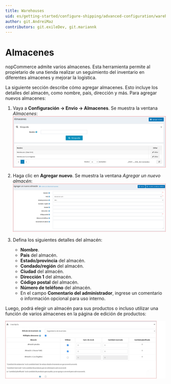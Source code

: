 ```yaml
---
title: Warehouses
uid: es/getting-started/configure-shipping/advanced-configuration/warehouses
author: git.AndreiMaz
contributors: git.exileDev, git.mariannk
---
```


# Almacenes

nopCommerce admite varios almacenes. Esta herramienta permite al propietario de una tienda realizar un seguimiento del inventario en diferentes almacenes y mejorar la logística.

La siguiente sección describe cómo agregar almacenes. Esto incluye los detalles del almacén, como nombre, país, dirección y más. Para agregar nuevos almacenes:

1. Vaya a **Configuración → Envío → Almacenes**. Se muestra la ventana *Almacenes*:
    ![Warehouses](_static/warehouses/warehouses.png)

1. Haga clic en **Agregar nuevo**. Se muestra la ventana *Agregar un nuevo almacén*:
    ![Add new](_static/warehouses/warehouses-add-new.png)

1. Defina los siguientes detalles del almacén:
    * **Nombre**.
    * **País** del almacén.
    * **Estado/provincia** del almacén.
    * **Condado/región** del almacén.
    * **Ciudad** del almacén.
    * **Dirección 1** del almacén.
    * **Código postal** del almacén.
    * **Número de teléfono** del almacén.
    * En el campo **Comentario del administrador**, ingrese un comentario o información opcional para uso interno.

Luego, podrá elegir un almacén para sus productos o incluso utilizar una función de varios almacenes en la página de edición de productos:

![Multiple warehouses](_static/warehouses/multiple.jpg)